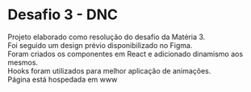 # Desafio 3 - DNC

Projeto elaborado como resolução do desafio da Matéria 3.<br>
Foi seguido um design prévio disponibilizado no Figma.<br>
Foram criados os componentes em React e adicionado dinamismo aos mesmos.<br>
Hooks foram utilizados para melhor aplicação de animações.<br>
Página está hospedada em www
